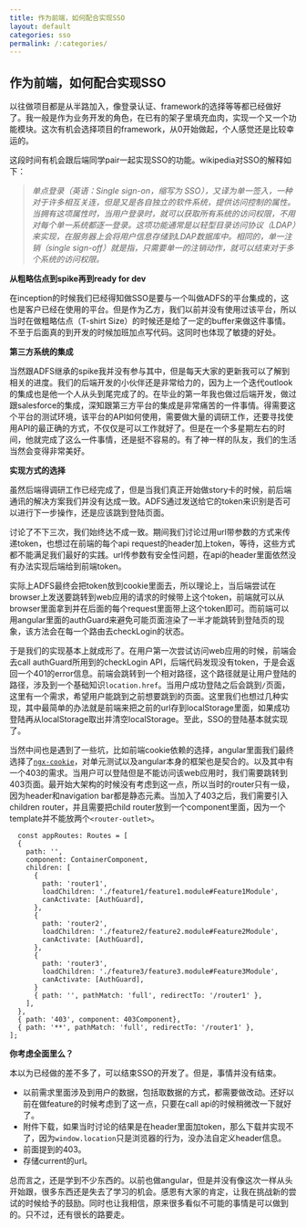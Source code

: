 ```yaml
---
title: 作为前端，如何配合实现SSO
layout: default
categories: sso
permalink: /:categories/
---
```


## 作为前端，如何配合实现SSO

以往做项目都是从半路加入，像登录认证、framework的选择等等都已经做好了。我一般是作为业务开发的角色，在已有的架子里填充血肉，实现一个又一个功能模块。这次有机会选择项目的framework，从0开始做起，个人感觉还是比较幸运的。  

这段时间有机会跟后端同学pair一起实现SSO的功能。wikipedia对SSO的解释如下：

> *单点登录（英语：Single sign-on，缩写为 SSO），又译为单一签入，一种对于许多相互关连，但是又是各自独立的软件系统，提供访问控制的属性。当拥有这项属性时，当用户登录时，就可以获取所有系统的访问权限，不用对每个单一系统都逐一登录。这项功能通常是以轻型目录访问协议（LDAP）来实现，在服务器上会将用户信息存储到LDAP数据库中。相同的，单一注销（single sign-off）就是指，只需要单一的注销动作，就可以结束对于多个系统的访问权限。*  
 
**从粗略估点到spike再到ready for dev**  

  在inception的时候我们已经得知做SSO是要与一个叫做ADFS的平台集成的，这也是客户已经在使用的平台。但是作为乙方，我们以前并没有使用过该平台，所以当时在做粗略估点（T-shirt Size）的时候还是给了一定的buffer来做这件事情。不至于后面真的到开发的时候加班加点写代码。这同时也体现了敏捷的好处。

**第三方系统的集成**  

  当然跟ADFS继承的spike我并没有参与其中，但是每天大家的更新我可以了解到相关的进度。我们的后端开发的小伙伴还是非常给力的，因为上一个迭代outlook的集成也是他一个人从头到尾完成了的。在毕业的第一年我也做过后端开发，做过跟salesforce的集成，深知跟第三方平台的集成是非常痛苦的一件事情。得需要这个平台的测试环境，该平台的API如何使用，需要做大量的调研工作，还要寻找使用API的最正确的方式，不仅仅是可以工作就好了。但是在一个多星期左右的时间，他就完成了这么一件事情，还是挺不容易的。有了神一样的队友，我们的生活当然会变得非常美好。  

 **实现方式的选择**  

  虽然后端得调研工作已经完成了，但是当我们真正开始做story卡的时候，前后端通讯的解决方案我们并没有达成一致。ADFS通过发送给它的token来识别是否可以进行下一步操作，还是应该跳到登陆页面。  

  讨论了不下三次，我们始终达不成一致。期间我们讨论过用url带参数的方式来传递token，也想过在前端的每个api request的header加上token，等待，这些方式都不能满足我们最好的实践。url传参数有安全性问题，在api的header里面依然没有办法实现后端给到前端token。  

  实际上ADFS最终会把token放到cookie里面去，所以理论上，当后端尝试在browser上发送要跳转到web应用的请求的时候带上这个token，前端就可以从browser里面拿到并在后面的每个request里面带上这个token即可。而前端可以用angular里面的authGuard来避免可能页面渲染了一半才能跳转到登陆页的现象，该方法会在每一个路由去checkLogin的状态。  
  
  于是我们的实现基本上就成形了。在用户第一次尝试访问web应用的时候，前端会去call authGuard所用到的checkLogin API，后端代码发现没有token，于是会返回一个401的error信息。前端会跳转到一个相对路径，这个路径就是让用户登陆的路径，涉及到一个基础知识`location.href`。当用户成功登陆之后会跳到`/`页面，这里有一个需求，希望用户能跳到之前想要跳到的页面。这里我们也想过几种实现，其中最简单的办法就是前端来把之前的url存到localStorage里面，如果成功登陆再从localStorage取出并清空localStorage。至此，SSO的登陆基本就实现了。  

  当然中间也是遇到了一些坑，比如前端cookie依赖的选择，angular里面我们最终选择了[`ngx-cookie`](https://github.com/salemdar/ngx-cookie#readme)，对单元测试以及angular本身的框架也是契合的。以及其中有一个403的需求。当用户可以登陆但是不能访问该web应用时，我们需要跳转到403页面。最开始大架构的时候没有考虑到这一点，所以当时的router只有一级，因为header和navigation bar都是静态元素。当加入了403之后，我们需要引入children router，并且需要把child router放到一个component里面，因为一个template并不能放两个`<router-outlet>`。  

  ```
    const appRoutes: Routes = [
    {
      path: '',
      component: ContainerComponent,
      children: [
        {
          path: 'router1',
          loadChildren: './feature1/feature1.module#Feature1Module',
          canActivate: [AuthGuard],
        },
        {
          path: 'router2',
          loadChildren: './feature2/feature2.module#Feature2Module',
          canActivate: [AuthGuard],
        },
        {
          path: 'router3',
          loadChildren: './feature3/feature3.module#Feature3Module',
          canActivate: [AuthGuard],
        }
        { path: '', pathMatch: 'full', redirectTo: '/router1' },
      ],
    },
    { path: '403', component: 403Component},
    { path: '**', pathMatch: 'full', redirectTo: '/router1' },
  ];
  ```


**你考虑全面里么？**   

  本以为已经做的差不多了，可以结束SSO的开发了。但是，事情并没有结束。  

- 以前需求里面涉及到用户的数据，包括取数据的方式，都需要做改动。还好以前在做feature的时候考虑到了这一点，只要在call api的时候稍微改一下就好了。  
- 附件下载，如果当时讨论的结果是在header里面加token，那么下载并实现不了，因为`window.location`只是浏览器的行为，没办法自定义header信息。  
- 前面提到的403。  
- 存储current的url。  

总而言之，还是学到不少东西的。以前也做angular，但是并没有像这次一样从头开始跟，很多东西还是失去了学习的机会。感恩有大家的肯定，让我在挑战新的尝试的时候给予的鼓励。同时也让我相信，原来很多看似不可能的事情是可以做到的。只不过，还有很长的路要走。  
